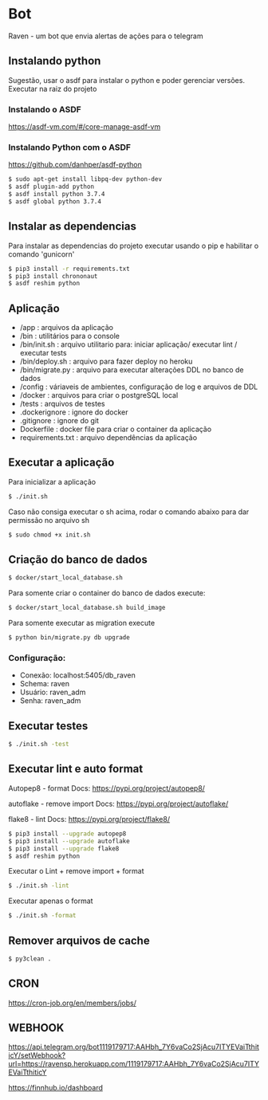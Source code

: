 
# Bot

Raven - um bot que envia alertas de ações para o telegram

## Instalando python 

Sugestão, usar o asdf para instalar o python e poder gerenciar versões. Executar na raiz do projeto

### Instalando o ASDF

https://asdf-vm.com/#/core-manage-asdf-vm

### Instalando Python com o ASDF

https://github.com/danhper/asdf-python


```bash
$ sudo apt-get install libpq-dev python-dev
$ asdf plugin-add python 
$ asdf install python 3.7.4
$ asdf global python 3.7.4
```

## Instalar as dependencias 

Para instalar as dependencias do projeto executar usando o pip e habilitar o comando 'gunicorn'

```bash
$ pip3 install -r requirements.txt
$ pip3 install chrononaut
$ asdf reshim python
```

## Aplicação
- /app : arquivos da aplicação
- /bin : utilitários para o console
- /bin/init.sh : arquivo utilitario para: iniciar aplicação/ executar lint / executar tests
- /bin/deploy.sh : arquivo para fazer deploy no heroku
- /bin/migrate.py : arquivo para executar alterações DDL no banco de dados
- /config : váriaveis de ambientes, configuração de log e arquivos de DDL
- /docker : arquivos para criar o postgreSQL local
- /tests : arquivos de testes
- .dockerignore : ignore do docker
- .gitignore : ignore do git
- Dockerfile : docker file para criar o container da aplicação
- requirements.txt : arquivo dependências da aplicação

## Executar a aplicação

Para inicializar a aplicação

```bash
$ ./init.sh
```

Caso não consiga executar o sh acima, rodar o comando abaixo para dar permissão no arquivo sh

```bash
$ sudo chmod +x init.sh
```


## Criação do banco de dados

```bash
$ docker/start_local_database.sh 
```

Para somente criar o container do banco de dados execute:

```bash
$ docker/start_local_database.sh build_image

```

Para somente executar as migration execute 

```bash
$ python bin/migrate.py db upgrade
```

### Configuração:
 - Conexão: localhost:5405/db_raven
 - Schema: raven
 - Usuário: raven_adm
 - Senha: raven_adm


## Executar testes

```bash
$ ./init.sh -test
```

## Executar lint e auto format

Autopep8 - format
Docs: https://pypi.org/project/autopep8/

autoflake - remove import
Docs: https://pypi.org/project/autoflake/

flake8 - lint
Docs: https://pypi.org/project/flake8/


```bash
$ pip3 install --upgrade autopep8
$ pip3 install --upgrade autoflake
$ pip3 install --upgrade flake8
$ asdf reshim python
```

Executar o Lint + remove import + format

```bash
$ ./init.sh -lint
```

Executar apenas o format

```bash
$ ./init.sh -format
```

## Remover arquivos de cache

```bash
$ py3clean .
```


## CRON 

https://cron-job.org/en/members/jobs/

## WEBHOOK

https://api.telegram.org/bot1119179717:AAHbh_7Y6vaCo2SjAcu7ITYEVaiTthiticY/setWebhook?url=https://ravensp.herokuapp.com/1119179717:AAHbh_7Y6vaCo2SjAcu7ITYEVaiTthiticY


https://finnhub.io/dashboard